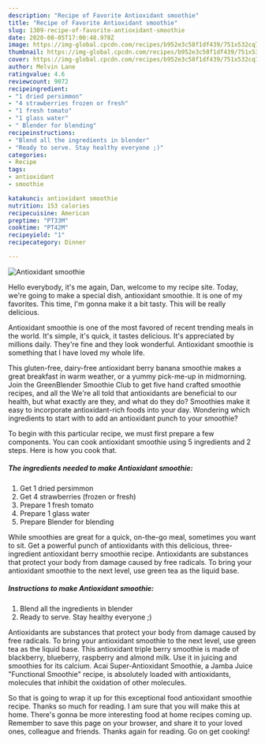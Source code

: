 ```yaml
---
description: "Recipe of Favorite Antioxidant smoothie"
title: "Recipe of Favorite Antioxidant smoothie"
slug: 1309-recipe-of-favorite-antioxidant-smoothie
date: 2020-08-05T17:00:48.978Z
image: https://img-global.cpcdn.com/recipes/b952e3c58f1df439/751x532cq70/antioxidant-smoothie-recipe-main-photo.jpg
thumbnail: https://img-global.cpcdn.com/recipes/b952e3c58f1df439/751x532cq70/antioxidant-smoothie-recipe-main-photo.jpg
cover: https://img-global.cpcdn.com/recipes/b952e3c58f1df439/751x532cq70/antioxidant-smoothie-recipe-main-photo.jpg
author: Melvin Lane
ratingvalue: 4.6
reviewcount: 9072
recipeingredient:
- "1 dried persimmon"
- "4 strawberries frozen or fresh"
- "1 fresh tomato"
- "1 glass water"
- " Blender for blending"
recipeinstructions:
- "Blend all the ingredients in blender"
- "Ready to serve. Stay healthy everyone ;)"
categories:
- Recipe
tags:
- antioxidant
- smoothie

katakunci: antioxidant smoothie 
nutrition: 153 calories
recipecuisine: American
preptime: "PT33M"
cooktime: "PT42M"
recipeyield: "1"
recipecategory: Dinner

---
```



![Antioxidant smoothie](https://img-global.cpcdn.com/recipes/b952e3c58f1df439/751x532cq70/antioxidant-smoothie-recipe-main-photo.jpg)

Hello everybody, it's me again, Dan, welcome to my recipe site. Today, we're going to make a special dish, antioxidant smoothie. It is one of my favorites. This time, I'm gonna make it a bit tasty. This will be really delicious.

Antioxidant smoothie is one of the most favored of recent trending meals in the world. It's simple, it's quick, it tastes delicious. It's appreciated by millions daily. They're fine and they look wonderful. Antioxidant smoothie is something that I have loved my whole life.

This gluten-free, dairy-free antioxidant berry banana smoothie makes a great breakfast in warm weather, or a yummy pick-me-up in midmorning. Join the GreenBlender Smoothie Club to get five hand crafted smoothie recipes, and all the We&#39;re all told that antioxidants are beneficial to our health, but what exactly are they, and what do they do? Smoothies make it easy to incorporate antioxidant-rich foods into your day. Wondering which ingredients to start with to add an antioxidant punch to your smoothie?


To begin with this particular recipe, we must first prepare a few components. You can cook antioxidant smoothie using 5 ingredients and 2 steps. Here is how you cook that.

<!--inarticleads1-->

##### The ingredients needed to make Antioxidant smoothie:

1. Get 1 dried persimmon
1. Get 4 strawberries (frozen or fresh)
1. Prepare 1 fresh tomato
1. Prepare 1 glass water
1. Prepare  Blender for blending


While smoothies are great for a quick, on-the-go meal, sometimes you want to sit. Get a powerful punch of antioxidants with this delicious, three-ingredient antioxidant berry smoothie recipe. Antioxidants are substances that protect your body from damage caused by free radicals. To bring your antioxidant smoothie to the next level, use green tea as the liquid base. 

<!--inarticleads2-->

##### Instructions to make Antioxidant smoothie:

1. Blend all the ingredients in blender
1. Ready to serve. Stay healthy everyone ;)


Antioxidants are substances that protect your body from damage caused by free radicals. To bring your antioxidant smoothie to the next level, use green tea as the liquid base. This antioxidant triple berry smoothie is made of blackberry, blueberry, raspberry and almond milk. Use it in juicing and smoothies for its calcium. Acai Super-Antioxidant Smoothie, a Jamba Juice &#34;Functional Smoothie&#34; recipe, is absolutely loaded with antioxidants, molecules that inhibit the oxidation of other molecules. 

So that is going to wrap it up for this exceptional food antioxidant smoothie recipe. Thanks so much for reading. I am sure that you will make this at home. There's gonna be more interesting food at home recipes coming up. Remember to save this page on your browser, and share it to your loved ones, colleague and friends. Thanks again for reading. Go on get cooking!
